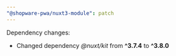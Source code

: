 ```yaml
---
"@shopware-pwa/nuxt3-module": patch
---
```


Dependency changes:

- Changed dependency _@nuxt/kit_ from **^3.7.4** to **^3.8.0**
